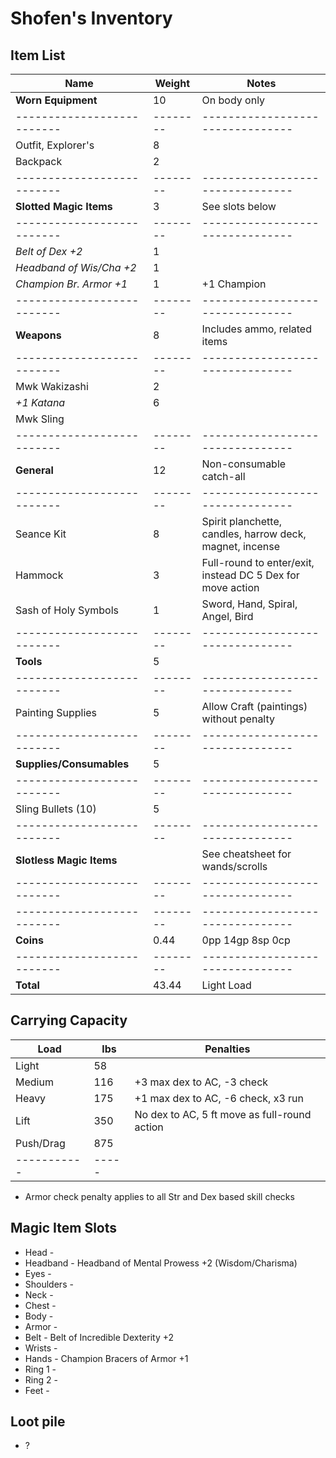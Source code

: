 # Shofen's Inventory
## Item List
| Name                     | Weight | Notes
|--------------------------|--------|--------------------------------
| **Worn Equipment**       |  10    | On body only
|--------------------------|--------|--------------------------------
| Outfit, Explorer's       |   8    |
| Backpack                 |   2    |
|--------------------------|--------|--------------------------------
| **Slotted Magic Items**  |   3    | See slots below
|--------------------------|--------|--------------------------------
| *Belt of Dex +2*         |   1    |
| *Headband of Wis/Cha +2* |   1    |
| *Champion Br. Armor +1*  |   1    | +1 Champion
|--------------------------|--------|--------------------------------
| **Weapons**              |   8    | Includes ammo, related items
|--------------------------|--------|--------------------------------
| Mwk Wakizashi            |   2    |
| *+1 Katana*              |   6    |
| Mwk Sling                |        |
|--------------------------|--------|--------------------------------
| **General**              |  12    | Non-consumable catch-all
|--------------------------|--------|--------------------------------
| Seance Kit               |   8    | Spirit planchette, candles, harrow deck, magnet, incense
| Hammock                  |   3    | Full-round to enter/exit, instead DC 5 Dex for move action
| Sash of Holy Symbols     |   1    | Sword, Hand, Spiral, Angel, Bird
|--------------------------|--------|--------------------------------
| **Tools**                |   5    |
|--------------------------|--------|--------------------------------
| Painting Supplies        |   5    | Allow Craft (paintings) without penalty
|--------------------------|--------|--------------------------------
| **Supplies/Consumables** |   5    |
|--------------------------|--------|--------------------------------
| Sling Bullets (10)       |   5    |
|--------------------------|--------|--------------------------------
| **Slotless Magic Items** |        | See cheatsheet for wands/scrolls
|--------------------------|--------|--------------------------------
|--------------------------|--------|--------------------------------
| **Coins**                |   0.44 | 0pp 14gp 8sp 0cp
|--------------------------|--------|--------------------------------
| **Total**                |  43.44 | Light Load

## Carrying Capacity
| Load      | lbs | Penalties
|-----------|-----|------------
| Light     |  58 |
| Medium    | 116 | +3 max dex to AC, -3 check
| Heavy     | 175 | +1 max dex to AC, -6 check, x3 run
| Lift      | 350 | No dex to AC, 5 ft move as full-round action
| Push/Drag | 875 |
|-----------|-----|
* Armor check penalty applies to all Str and Dex based skill checks

## Magic Item Slots
- Head      -
- Headband  - Headband of Mental Prowess +2 (Wisdom/Charisma)
- Eyes      -
- Shoulders -
- Neck      -
- Chest     -
- Body      -
- Armor     -
- Belt      - Belt of Incredible Dexterity +2
- Wrists    -
- Hands     - Champion Bracers of Armor +1
- Ring 1    -
- Ring 2    -
- Feet      -

## Loot pile
- ?
